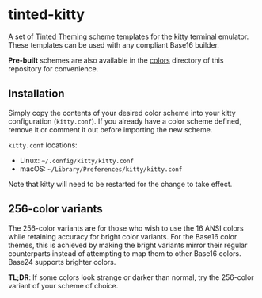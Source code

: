 # tinted-kitty

A set of [Tinted Theming] scheme templates for the [kitty] terminal
emulator. These templates can be used with any compliant Base16 builder.

**Pre-built** schemes are also available in the [colors] directory of
this repository for convenience.

## Installation

Simply copy the contents of your desired color scheme into your kitty
configuration (`kitty.conf`). If you already have a color scheme defined,
remove it or comment it out before importing the new scheme.

`kitty.conf` locations:

- Linux: `~/.config/kitty/kitty.conf`
- macOS: `~/Library/Preferences/kitty/kitty.conf`

Note that kitty will need to be restarted for the change to take effect.

## 256-color variants

The 256-color variants are for those who wish to use the 16 ANSI colors while
retaining accuracy for bright color variants. For the Base16 color
themes, this is achieved by making the bright variants mirror their
regular counterparts instead of attempting to map them to other Base16
colors. Base24 supports brighter colors.

**TL;DR**: If some colors look strange or darker than normal, try the
256-color variant of your scheme of choice.

[Tinted Theming]: https://github.com/tinted-theming
[kitty]: https://github.com/kovidgoyal/kitty
[colors]: https://github.com/kdrag0n/base16-kitty/tree/main/colors

